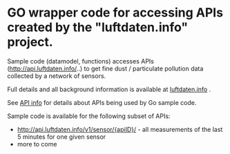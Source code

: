 # GO wrapper code for accessing APIs created by the "luftdaten.info" project.

Sample code (datamodel, functions) accesses APIs (http://api.luftdaten.info/..) to get fine dust / particulate pollution data collected by a network of sensors.

Full details and all background information is available at [luftdaten.info](http://luftdaten.info) .

See [API info](https://github.com/opendata-stuttgart/meta/wiki/APIs) for details about APIs being used by Go sample code.

Sample code is available for the following subset of APIs:

- http://api.luftdaten.info/v1/sensor/{apiID}/ - all measurements of the last 5 minutes for one given sensor
- more to come
